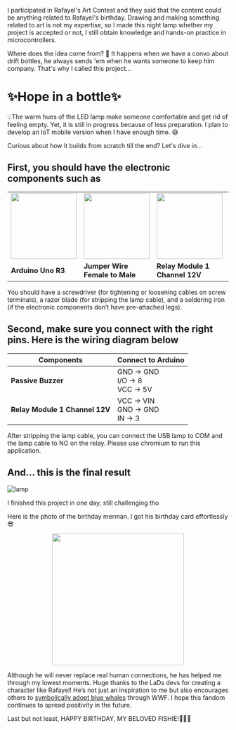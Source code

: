 I participated in Rafayel's Art Contest and they said that the content could be anything related to Rafayel's birthday. Drawing and making something related to art is not my expertise, so I made this night lamp whether my project is accepted or not, I still obtain knowledge and hands-on practice in microcontrollers.

Where does the idea come from? 🤔 It happens when we have a convo about drift bottles, he always sends 'em when he wants someone to keep him company. That's why I called this project...

<h1>✨Hope in a bottle✨</h1>

💡The warm hues of the LED lamp make someone comfortable and get rid of feeling empty. Yet, it is still in progress because of less preparation. I plan to develop an IoT mobile version when I have enough time. 😅

Curious about how it builds from scratch till the end? Let's dive in...

## First, you should have the electronic components such as

<table>
  <tr>
    <td><img src="https://res.cloudinary.com/dvehyvk3d/image/upload/v1741357668/arduino_xvudfh.jpg" width="150"></td>
    <td><img src="https://res.cloudinary.com/dvehyvk3d/image/upload/v1741357667/jumper_female_to_male_qfjv5z.jpg" width="150"></td>
    <td><img src="https://res.cloudinary.com/dvehyvk3d/image/upload/v1741357667/relay_module_1_channel_12v_vyxkkv.jpg" width="150"></td>
    <td><img src="https://res.cloudinary.com/dvehyvk3d/image/upload/v1741357667/passive_buzzer_indxaz.webp" width="150"></td>
  </tr>
  <tr>
    <td><b>Arduino Uno R3</b></td>
    <td><b>Jumper Wire Female to Male</b></td>
    <td><b>Relay Module 1 Channel 12V</b></td>
    <td><b>Passive Buzzer</b></td>
  </tr>
</table>

You should have a screwdriver (for tightening or loosening cables on screw terminals), a razor blade (for stripping the lamp cable), and a soldering iron (if the electronic components don’t have pre-attached legs).

## Second, make sure you connect with the right pins. Here is the wiring diagram below

| Components                 | Connect to Arduino      |
|--------------------------|------------------------|
| **Passive Buzzer**       | GND → GND <br> I/O → 8 <br> VCC → 5V |
| **Relay Module 1 Channel 12V** | VCC → VIN <br> GND → GND <br> IN → 3 |

After stripping the lamp cable, you can connect the USB lamp to COM and the lamp cable to NO on the relay. Please use chromium to run this application.

## And... this is the final result 

<img src="https://res.cloudinary.com/dvehyvk3d/image/upload/v1741358118/Screenshot_20250307-202426_wjqx1i.jpg" alt="lamp"/>

I finished this project in one day, still challenging tho 

Here is the photo of the birthday merman. I got his birthday card effortlessly 😎

<p align="center">
  <img src="https://res.cloudinary.com/dvehyvk3d/image/upload/v1741359863/WhatsApp_Image_2025-03-07_at_8.14.17_PM_y2g2ph.jpg" width="300">
</p>

Although he will never replace real human connections, he has helped me through my lowest moments. Huge thanks to the LaDs devs for creating a character like Rafayel! He’s not just an inspiration to me but also encourages others to [symbolically adopt blue whales](https://www.instagram.com/p/DGFYNlzvtkO/?img_index=1) through WWF. I hope this fandom continues to spread positivity in the future.

Last but not least, HAPPY BIRTHDAY, MY BELOVED FISHIE!🌊🌊🌊
